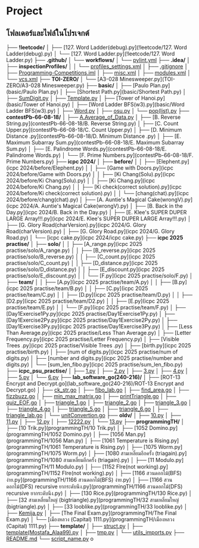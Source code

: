 # Project

## โฟลเดอร์และไฟล์ในโปรเจกต์

├── **!leetcode/**
│   ├── [127. Word Ladder(debug).py](!leetcode/127. Word Ladder(debug).py)
│   └── [127. Word Ladder.py](!leetcode/127. Word Ladder.py)
├── **.github/**
│   └── **workflows/**
│       └── [pylint.yml](.github/workflows/pylint.yml)
├── **.idea/**
│   ├── **inspectionProfiles/**
│   │   └── [profiles_settings.xml](.idea/inspectionProfiles/profiles_settings.xml)
│   ├── [.gitignore](.idea/.gitignore)
│   ├── [Programming-Competitions.iml](.idea/Programming-Competitions.iml)
│   ├── [misc.xml](.idea/misc.xml)
│   ├── [modules.xml](.idea/modules.xml)
│   └── [vcs.xml](.idea/vcs.xml)
├── **TOI-ZERO/**
│   └── [A3-028 Minesweeper.py](TOI-ZERO/A3-028 Minesweeper.py)
├── **basic/**
│   ├── [Paulo Plan.py](basic/Paulo Plan.py)
│   ├── [Shortest Path.py](basic/Shortest Path.py)
│   ├── [SumDigit.py](basic/SumDigit.py)
│   ├── [Template.py](basic/Template.py)
│   ├── [Tower of Hanoi.py](basic/Tower of Hanoi.py)
│   ├── [Word Ladder BFS(w3).py](basic/Word Ladder BFS(w3).py)
│   ├── [Word.py](basic/Word.py)
│   ├── [osu.py](basic/osu.py)
│   └── [pop(list).py](basic/pop(list).py)
├── **contestPb-66-08-18/**
│   ├── [A.Average_of_Data.py](contestPb-66-08-18/A.Average_of_Data.py)
│   ├── [B. Reverse String.py](contestPb-66-08-18/B. Reverse String.py)
│   ├── [C. Count Upper.py](contestPb-66-08-18/C. Count Upper.py)
│   ├── [D. Minimum Distance .py](contestPb-66-08-18/D. Minimum Distance .py)
│   ├── [E. Maximum Subarray Sum.py](contestPb-66-08-18/E. Maximum Subarray Sum.py)
│   ├── [E. Palindrome Words.py](contestPb-66-08-18/E. Palindrome Words.py)
│   └── [F. Prime Numbers.py](contestPb-66-08-18/F. Prime Numbers.py)
├── **icpc 2024/**
│   ├── **before/**
│   │   ├── [Elephent.py](icpc 2024/before/Elephent.py)
│   │   ├── [Game with Doors.py](icpc 2024/before/Game with Doors.py)
│   │   ├── [Ki Chang(Solu).py](icpc 2024/before/Ki Chang(Solu).py)
│   │   ├── [Ki Chang.py](icpc 2024/before/Ki Chang.py)
│   │   ├── [Ki check(correct solution).py](icpc 2024/before/Ki check(correct solution).py)
│   │   └── [chang(chat).py](icpc 2024/before/chang(chat).py)
│   ├── [A. Auntie's Magical Cake(wrongV).py](icpc 2024/A. Auntie's Magical Cake(wrongV).py)
│   ├── [B. Back in the Day.py](icpc 2024/B. Back in the Day.py)
│   ├── [E. Klee's SUPER DUPER LARGE Array!!!.py](icpc 2024/E. Klee's SUPER DUPER LARGE Array!!!.py)
│   ├── [G. Glory Road(charVersion).py](icpc 2024/G. Glory Road(charVersion).py)
│   ├── [G. Glory Road.py](icpc 2024/G. Glory Road.py)
│   └── [icpc cake.py](icpc 2024/icpc cake.py)
├── **icpc 2025 practise/**
│   ├── **solo/**
│   │   ├── [A_range.py](icpc 2025 practise/solo/A_range.py)
│   │   ├── [B_reverse.py](icpc 2025 practise/solo/B_reverse.py)
│   │   ├── [C_count.py](icpc 2025 practise/solo/C_count.py)
│   │   ├── [D_distance.py](icpc 2025 practise/solo/D_distance.py)
│   │   ├── [E_discount.py](icpc 2025 practise/solo/E_discount.py)
│   │   └── [F.py](icpc 2025 practise/solo/F.py)
│   ├── **team/**
│   │   ├── [A.py](icpc 2025 practise/team/A.py)
│   │   ├── [B.py](icpc 2025 practise/team/B.py)
│   │   ├── [C.py](icpc 2025 practise/team/C.py)
│   │   ├── [D.py](icpc 2025 practise/team/D.py)
│   │   ├── [D2.py](icpc 2025 practise/team/D2.py)
│   │   ├── [E.py](icpc 2025 practise/team/E.py)
│   │   └── [F.py](icpc 2025 practise/team/F.py)
│   ├── [Day1Exercise1Py.py](icpc 2025 practise/Day1Exercise1Py.py)
│   ├── [Day1Exercise2Py.py](icpc 2025 practise/Day1Exercise2Py.py)
│   ├── [Day1Exercise3Py.py](icpc 2025 practise/Day1Exercise3Py.py)
│   ├── [Less Than Average.py](icpc 2025 practise/Less Than Average.py)
│   ├── [Letter Frequency.py](icpc 2025 practise/Letter Frequency.py)
│   ├── [Visible Trees .py](icpc 2025 practise/Visible Trees .py)
│   ├── [birth.py](icpc 2025 practise/birth.py)
│   ├── [num of digits.py](icpc 2025 practise/num of digits.py)
│   ├── [number and digits.py](icpc 2025 practise/number and digits.py)
│   └── [sum_len_fibo.py](icpc 2025 practise/sum_len_fibo.py)
├── **icpc_psu_practise/**
│   ├── [1.py](icpc_psu_practise/1.py)
│   ├── [2.py](icpc_psu_practise/2.py)
│   ├── [3.py](icpc_psu_practise/3.py)
│   ├── [4.py](icpc_psu_practise/4.py)
│   ├── [5.py](icpc_psu_practise/5.py)
│   └── [6.py](icpc_psu_practise/6.py)
├── **lab_software_go(240-216)/**
│   ├── [ROT-13 Encrypt and Decrypt.go](lab_software_go(240-216)/ROT-13 Encrypt and Decrypt.go)
│   ├── [ck_str.go](lab_software_go(240-216)/ck_str.go)
│   ├── [fibo_lab.go](lab_software_go(240-216)/fibo_lab.go)
│   ├── [find_area.go](lab_software_go(240-216)/find_area.go)
│   ├── [fizzbuzz.go](lab_software_go(240-216)/fizzbuzz.go)
│   ├── [min_max_matrix.go](lab_software_go(240-216)/min_max_matrix.go)
│   ├── [printTriangle.go](lab_software_go(240-216)/printTriangle.go)
│   ├── [quiz_EOF.go](lab_software_go(240-216)/quiz_EOF.go)
│   ├── [triangle_1.go](lab_software_go(240-216)/triangle_1.go)
│   ├── [triangle_2.go](lab_software_go(240-216)/triangle_2.go)
│   ├── [triangle_3.go](lab_software_go(240-216)/triangle_3.go)
│   ├── [triangle_4.go](lab_software_go(240-216)/triangle_4.go)
│   ├── [triangle_5.go](lab_software_go(240-216)/triangle_5.go)
│   ├── [triangle_6.go](lab_software_go(240-216)/triangle_6.go)
│   ├── [triangle_lab.go](lab_software_go(240-216)/triangle_lab.go)
│   └── [unitConvertion.go](lab_software_go(240-216)/unitConvertion.go)
├── **oldv/**
│   ├── [10.py](oldv/10.py)
│   ├── [11.py](oldv/11.py)
│   ├── [12.py](oldv/12.py)
│   ├── [12222.py](oldv/12222.py)
│   └── [13.py](oldv/13.py)
├── **programmingTH/**
│   ├── [10 Trik.py](programmingTH/10 Trik.py)
│   ├── [1052 Domino.py](programmingTH/1052 Domino.py)
│   ├── [1056 Man.py](programmingTH/1056 Man.py)
│   ├── [1061 Temperature is Rising.py](programmingTH/1061 Temperature is Rising.py)
│   ├── [1075 Worm.py](programmingTH/1075 Worm.py)
│   ├── [1080 สามเหลี่ยมอีกครั้ง (triagain).py](programmingTH/1080 สามเหลี่ยมอีกครั้ง (triagain).py)
│   ├── [11 Modulo.py](programmingTH/11 Modulo.py)
│   ├── [1152 FIre(not working).py](programmingTH/1152 FIre(not working).py)
│   ├── [1166 สวนดอกไม้(BFS) ง่าย.py](programmingTH/1166 สวนดอกไม้(BFS) ง่าย.py)
│   ├── [1166 สวนดอกไม้(DFS) recursive ยากระดับนึง.py](programmingTH/1166 สวนดอกไม้(DFS) recursive ยากระดับนึง.py)
│   ├── [130 Rice.py](programmingTH/130 Rice.py)
│   ├── [32 สามเหลี่ยมใหญ่ (bigtriangle).py](programmingTH/32 สามเหลี่ยมใหญ่ (bigtriangle).py)
│   ├── [33 looblike.py](programmingTH/33 looblike.py)
│   ├── [Kemija.py](programmingTH/Kemija.py)
│   ├── [The Final Exam.py](programmingTH/The Final Exam.py)
│   └── [เมืองหลวง (Capital)  1111.py](programmingTH/เมืองหลวง (Capital)  1111.py)
├── **template/**
│   ├── [struct.py](template/struct.py)
│   ├── [template(Mostafa_Alaa99).py](template/template(Mostafa_Alaa99).py)
│   ├── [tmp.py](template/tmp.py)
│   └── [utils_imports.py](template/utils_imports.py)
├── [README.md](README.md)
└── [script_name.py](script_name.py)
o